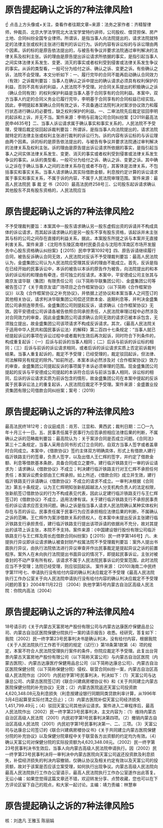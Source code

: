 # 原告提起确认之诉的7种法律风险1

☝ 点击上方头像或+关注，查看作者往期文章~来源：法务之家作者：齐精智律师，仲裁员、北京大学法学院北大法宝学堂特约讲师，公司股权、借贷担保、房产土地、合同纠纷全国专业律师。所谓诉，是指当事人向法院提出的，请求法院就特定的法律主张或权利主张进行裁判的诉讼行为。诉的内容有诉讼标的与诉讼理由两个因素。诉的标的是原告依法提出的，与被告有争议并要求法院通过审判解决的法律关系及权利主张。诉的理由是原告提出诉讼请求所依据的事实，是指引起当事人之间实体法律关系发生、变更、消灭的事实或者权利受到侵害或法律关系发生争议的事实。从诉的类型看，一般可分为给付之诉、确认之诉、变更之诉。有些确认之诉，法院不会受理。本文分析如下：一、履行完毕的合同不能再启动确认合同效力（有效）之诉裁判要旨：当事人在确认之诉中提出的确认请求必须具有权利保护的利益，否则不具有诉的利益，人民法院不予受理。对合同关系提出的积极确认之诉（确认合同有效）的权利保护利益是当事人基于合同享有的合同利益。本案中，双方当事人约定的合同义务业已履行完毕，李明基于合同享有的合同权益已经实现。因此，李明提起本案确认合同有效之诉，不具备通过法院判决对案涉协议效力和履行状态进行确认的必要性，缺乏权利保护的利益。一、二审法院先后裁定驳回李明的起诉和上诉，并无不当。案件来源：李明与前海公司合同纠纷案【(2019)最高法民申4635号】二、当事人诉讼请求属于确认事实和事实关系的，人民法院不予受理，受理后裁定驳回起诉裁判要旨：所谓诉，是指当事人向法院提出的，请求法院就特定的法律主张或权利主张进行裁判的诉讼行为。诉的内容有诉讼标的与诉讼理由两个因素。诉的标的是原告依法提出的，与被告有争议并要求法院通过审判解决的法律关系及权利主张。诉的理由是原告提出诉讼请求所依据的事实，是指引起当事人之间实体法律关系发生、变更、消灭的事实或者权利受到侵害或法律关系发生争议的事实。从诉的类型看，一般可分为给付之诉、确认之诉、变更之诉。其中确认之诉在于确认当事人之间的法律关系存在或者不存在，其客体是法律关系，不包括事实和事实关系。当事人请求确认其实际借款金额，利息按约定计算的诉讼请求属于事实和事实关系，不属于诉的内容，不属于人民法院审理范围。案件来源：最高人民法院民 事 裁 定 书（2020）最高法民终258号三、公司股东起诉请求确认其他股东不具有股东资格的，人民法院应当

# 原告提起确认之诉的7种法律风险2

不予受理裁判要旨：本案其中一股东请求确认另一股东虚假出资的诉请并不构成具体的诉讼请求，而其起诉请求确认的是另一股东不享有股东资格，该起诉并未主张其与标的公司之间存在直接的利益关系，据此，本案股东所提之诉与本案并无直接利害关系。案件来源：《沈阳市东陵区南塔村民委员会与沈阳市浑南区市场开发服务中心股东资格确认纠纷案》【（2015）民申字第1092号】四、原告诉请继续履行合同，被告反诉确认合同无效，人民法院对反诉不予受理裁判要旨：最高人民法院认为，金盛集团公司认为人民法院应受理其反诉的理由不能成立。首先，反诉是指在已经开始的民事诉讼中，本诉的被告以本诉的原告作为被告，向法院提出的和本诉的诉讼标的和理由有牵连，但可独立的反请求。本案中，平安德成公司主张其与南京友谊华联（集团）有限责任公司（以下简称华联集团公司）、金盛集团公司等被告签订了《关于南京友谊广场项目之合作框架协议》（以下简称《合作框架协议》）以及《合作框架协议之补充协议》，并依据上述协议和本案当事人之间签订的其他相关协议，请求判决华联集团公司偿还贷款本金、逾期利息等，并判决金盛集团公司承担连带责任。金盛集团公司则提起反诉，请求确认《合作框架协议》无效。因平安德成公司诉请各被告依照合同承担责任，人民法院审理过程中必然涉及对合同效力的审查，因此金盛集团公司请求确认合同无效的请求已被本诉包含，无须独立提出，故金盛集团公司该项请求不构成反诉请求。其次，《最高人民法院关于适用中华人民共和国民事诉讼法〉的解释》第二百四十七条规定：“当事人就已经提起诉讼的事项在诉讼过程中或者裁判生效后再次起诉，同时符合下列条件的，构成重复起诉：（一）后诉与前诉的当事人相同；（二）后诉与前诉的诉讼标的相同；（三）后诉与前诉的诉讼请求相同，或者后诉的诉讼请求实质上否定前诉裁判结果。当事人重复起诉的，裁定不予受理；已经受理的，裁定驳回起诉，但法律、司法解释另有规定的除外。”如前所述，本案本诉必然涉及对《合作框架协议》效力的审查，金盛集团公司提起反诉的事项属于本诉必须审理的范围。现金盛集团公司提起的反诉与平安德成公司提起的本诉符合后诉与前诉当事人相同，诉讼标的相同，后诉的诉讼请求实质为前诉包含的情形，故金盛集团公司在本案中提起的反诉属于民事诉讼法上的重复起诉，人民法院应裁定不予受理。案件来源：金盛置业投资集团有限公司借款合同纠纷案；案号：（2019）

# 原告提起确认之诉的7种法律风险3

最高法民终1812号；合议庭成员：肖芳、江显和、黄西武；裁判日期：二〇一九年十月三十一日。五、民事责任属于民事行为应否承担相应法律后果的判断，不属确认之诉的范畴裁判要旨：最高院认为：关于案涉合同是否成立问题。《合同法》第三十二条规定，当事人采用合同书形式订立合同的，自双方当事人签字或者盖章时合同成立。本案中，《借款协议》签约主体双方明确具体，形式上有借款人建行临沂铁路支行的签章，负责人签字，以及出借人王仁辉的签字，并约定了借款金额、利息等借款基本条款，具备合同成立之要件。建行临沂铁路支行一审的诉讼请求为：请求确认《借款协议》不成立；判决建行临沂铁路支行对王仁辉不承担任何责任；本案诉讼费全部由王仁辉承担。如上所述，《借款合同》成立并生效，建行临沂铁路支行诉请确认《借款协议》不成立的请求不成立。一审判决根据《合同法》第五十条规定，认为王仁辉明知张新航超越法人分支机构负责人的法定权限，张新航签订借款协议的行为不构成表见代表，因此认定建行临沂铁路支行与王仁辉签订的《借款协议》不成立，适用法律有误。关于建行临沂铁路支行不承担民事责任的诉讼请求应否支持问题。确认之诉是指当事人请求人民法院确认某种实体权利存在与否的诉讼。民事责任属于民事行为应否承担相应法律后果的判断，不属确认之诉的范畴。王仁辉作为案涉借款关系的债权人，在本案中未提出反诉主张建行临沂铁路支行承担责任，建行临沂铁路支行提出该项诉请的依据尚不充分，故对其提出的该项上诉主张，本院不予支持。案件来源：《中国建设银行股份有限公司临沂铁路支行与王仁辉及周长彪借款合同纠纷案》【（2015）民一终字第146号】六、未提执行异议即诉讼请求确认被查封财产权属法院不予受理裁判要旨：案外人提出书面执行异议，由执行法院依法进行异议审查并作出民事裁定是提起异议之诉的前置程序。案外人在未向执行法院提出书面异议的情况下，即提起民事诉讼，主张对被查封的不动产享有所有权，该请求不属于人民法院民事诉讼的受案范围，此时法院应当不予受理；法院已经受理，则应驳回起诉。  案件来源： (2010)海南二中民终字第111号七、申请执行没有给付内容的确认判决应裁定不予受理《最高人民法院执行工作办公室关于向人民法院申请执行没有给付内容的确认判决应裁定不予受理问题的答复》2004年11月22日  〔2004〕执他字第5号内蒙古自治区高级人民法院：你院内高法〔2004〕

# 原告提起确认之诉的7种法律风险4

18号请示的《关于内蒙古天富房地产股份有限公司与内蒙古达康医疗保健品总公司、内蒙古自治区医院保健分院执行一案的请示报告》收悉。经研究，答复如下：我院〔2002〕民一终字第23号民事判决书是确认判决，没有给付内容，根据我院《关于人民法院执行工作若干问题的规定（试行）》第18条第1款第（4）项的规定，本案不符合人民法院受理执行案件的条件，你院应裁定不予受理。此复出台背景内蒙古天富房地产股份有限公司（以下简称天富公司）与内蒙古自治区医院（内蒙古医院）、内蒙古达康医疗保健用品总公司（以下简称达康总公司）、内蒙古自治区医院保健分院（以下简称保健分院）侵权、联营合同纠纷一案，内蒙古自治区高级人民法院作出（2001）内民初字第1号民事判决，判决如下：（1）天富公司与达康总公司、内蒙古医院签订的《联合兴建病房楼协议书》和《关于共同建立内蒙古医院保健分院的补充协议》无效；（2）内蒙古医院返还天富公司投资款4,620,348.08元及利息损失（利息按建设银行同期同类贷款利率计算，从1996年3月4日起算至实际付清之日止）；（3）内蒙古医院补偿天富公司经济损失1,451,799.49元；（4）驳回天富公司其他诉讼请求。案件进入二审程序后，最高人民法院作出（2002）民一终字第23号民事判决，主文内容为：（1）维持内蒙古自治区高级人民法院（2001）内民初字第1号民事判决第四项。（2）撤销内蒙古自治区高级人民法院（2001）内民初字第1号民事判决第一、二、三项。（3）天富公司与达康总公司签订的《联合兴建病房楼协议书》《关于共同建立内蒙古医院保健分院的补充协议》以及保健分院章程中关于联营各方出资额的约定均为有效。（4）确认天富公司对保健分院的实际投资额为4,620,348.08元。（2002）民一终字第23号民事判决书生效后，当事人向内蒙古高级人民法院申请执行。因（2002）民一终字第23号民事判决将一审判决中内蒙古医院向天富公司返还投资款及利息损失，补偿经济损失的判决内容撤销，仅确认协议及相关约定有效以及天富公司的投资额，故对于该案是否应该立案受理，如何执行出现争议。内蒙古高级人民法院向最高人民法院执行工作办公室请示，最高人民法院执行工作办公室遂作出此答复。无讼小编：如果您觉得这篇文章还不错，欢迎转发分享、点赞收藏，您也可以在下方评论区留下自己的观点，和大家一起讨论。主编：靖力责编：林慧审

# 原告提起确认之诉的7种法律风险5

核：刘逸凡 王雅玉 陈丽娟


